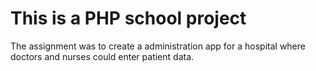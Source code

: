 # This is a PHP school project

The assignment was to create a administration app for a hospital where doctors and nurses could enter patient data.
